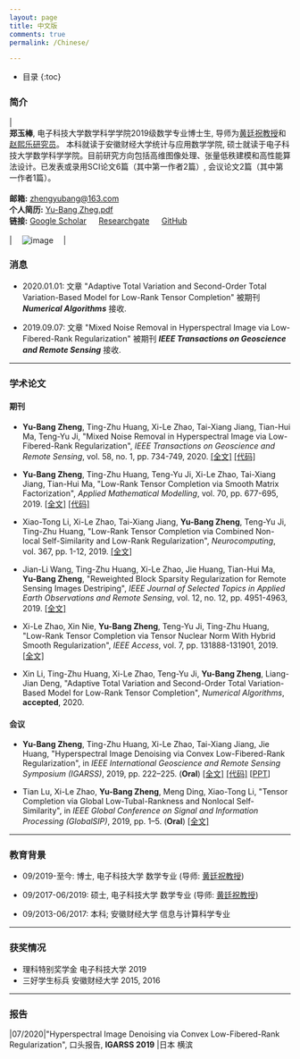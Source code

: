 ```yaml
---
layout: page
title: 中文版
comments: true
permalink: /Chinese/

---
```


* 目录
{:toc}


 
### 简介
 
| <br>**郑玉棒**, 电子科技大学数学科学学院2019级数学专业博士生, 导师为[黄廷祝教授](http://www.math.uestc.edu.cn/info/1081/2041.htm)和[赵熙乐研究员](https://zhaoxile.github.io/)。 本科就读于安徽财经大学统计与应用数学学院, 硕士就读于电子科技大学数学科学学院。目前研究方向包括高维图像处理、张量低秩建模和高性能算法设计。已发表或录用SCI论文6篇（其中第一作者2篇）, 会议论文2篇（其中第一作者1篇）。 <br> <br> **邮箱:** <zhengyubang@163.com> <br>  **个人简历:** [Yu-Bang Zheg.pdf](https://yubangzheng.github.io/images/CV-ybzheng.pdf) <br> **链接:** [Google Scholar](https://scholar.google.com/citations?hl=en&user=qj6IPAMAAAAJ)  &emsp; [Researchgate](https://www.researchgate.net/profile/Yu_Bang_Zheng)  &emsp; [GitHub](https://github.com/YuBangZheng/) <br><br>| &emsp;![image](https://yubangzheng.github.io/images/yubangzheng3.jpg)&emsp; |

### 消息

* 2020.01.01: 文章 "Adaptive Total Variation and Second-Order Total Variation-Based Model for Low-Rank Tensor Completion" 被期刊 _**Numerical Algorithms**_ 接收.

* 2019.09.07: 文章 "Mixed Noise Removal in Hyperspectral Image via Low-Fibered-Rank Regularization" 被期刊 _**IEEE Transactions on Geoscience and Remote Sensing**_ 接收.

---

### 学术论文

#### 期刊

* **Yu-Bang Zheng**, Ting-Zhu Huang, Xi-Le Zhao, Tai-Xiang Jiang, Tian-Hui Ma, Teng-Yu Ji, "Mixed Noise Removal in Hyperspectral Image via Low-Fibered-Rank Regularization", _IEEE Transactions on Geoscience and Remote Sensing_, vol. 58, no. 1, pp. 734-749, 2020. [[全文]](https://yubangzheng.github.io/papers/TGRS-low-fibered-rank.pdf) [[代码]](https://yubangzheng.github.io/Codes/code_TGRS_low-fibered-rank.zip)

* **Yu-Bang Zheng**, Ting-Zhu Huang, Teng-Yu Ji, Xi-Le Zhao, Tai-Xiang Jiang, Tian-Hui Ma, "Low-Rank Tensor Completion via Smooth Matrix Factorization", _Applied Mathematical Modelling_, vol. 70, pp. 677-695, 2019. [[全文]](https://yubangzheng.github.io/papers/AMM_SMFLRTC_zheng.pdf) [[代码]](https://yubangzheng.github.io/Codes/code_SMF-LRTC.zip)

* Xiao-Tong Li, Xi-Le Zhao, Tai-Xiang Jiang, **Yu-Bang Zheng**, Teng-Yu Ji, Ting-Zhu Huang, "Low-Rank Tensor Completion via Combined Non-local Self-Similarity and Low-Rank Regularization", _Neurocomputing_, vol. 367, pp. 1-12, 2019. [[全文]](https://yubangzheng.github.io/papers/Neurocomputing-NLSLR-xtl.pdf)

* Jian-Li Wang, Ting-Zhu Huang, Xi-Le Zhao, Jie Huang, Tian-Hui Ma, **Yu-Bang Zheng**, "Reweighted Block Sparsity Regularization for Remote Sensing Images Destriping", _IEEE Journal of Selected Topics in Applied Earth Observations and Remote Sensing_, vol. 12, no. 12, pp. 4951-4963, 2019. [[全文]](https://yubangzheng.github.io/papers/JSTARS-jlwang.pdf)

* Xi-Le Zhao, Xin Nie, **Yu-Bang Zheng**, Teng-Yu Ji, Ting-Zhu Huang, "Low-Rank Tensor Completion via Tensor Nuclear Norm With Hybrid Smooth Regularization", _IEEE Access_, vol. 7, pp. 131888-131901, 2019. [[全文]](https://yubangzheng.github.io/papers/ieee_access_xlz.pdf)

* Xin Li, Ting-Zhu Huang, Xi-Le Zhao, Teng-Yu Ji, **Yu-Bang Zheng**, Liang-Jian Deng, "Adaptive Total Variation and Second-Order Total Variation-Based Model for Low-Rank Tensor Completion", _Numerical Algorithms_, **accepted**, 2020. 

#### 会议

* **Yu-Bang Zheng**, Ting-Zhu Huang, Xi-Le Zhao, Tai-Xiang Jiang, Jie Huang, "Hyperspectral Image Denoising via Convex Low-Fibered-Rank Regularization", in _IEEE International Geoscience and Remote Sensing Symposium (IGARSS)_, 2019, pp. 222–225. (**Oral**) [[全文]](https://yubangzheng.github.io/papers/IGARSS2019-low-fibered-rank.pdf) [[代码]](https://yubangzheng.github.io/Codes/code_TGRS_low-fibered-rank.zip) [[PPT](https://yubangzheng.github.io/papers/Oral_IGARSS2019_ybz.pdf)]

* Tian Lu, Xi-Le Zhao, **Yu-Bang Zheng**, Meng Ding, Xiao-Tong Li, "Tensor Completion via Global Low-Tubal-Rankness and Nonlocal Self-Similarity", in _IEEE Global Conference on Signal and Information Processing (GlobalSIP)_, 2019, pp. 1–5. (**Oral**) [[全文]](https://yubangzheng.github.io/papers/Tianlu.pdf)
 
---

### 教育背景

* 09/2019-至今: 博士, 电子科技大学 数学专业 (导师: [黄廷祝教授](http://www.math.uestc.edu.cn/info/1081/2041.htm))

* 09/2017-06/2019: 硕士, 电子科技大学 数学专业 (导师: [黄廷祝教授](http://www.math.uestc.edu.cn/info/1081/2041.htm))

* 09/2013-06/2017: 本科; 安徽财经大学 信息与计算科学专业

---

### 获奖情况

*  理科特别奖学金  电子科技大学  2019
*  三好学生标兵  安徽财经大学  2015, 2016

---

### 报告

|07/2020|"Hyperspectral Image Denoising via Convex Low-Fibered-Rank Regularization", 口头报告, **IGARSS 2019** |日本 横滨


